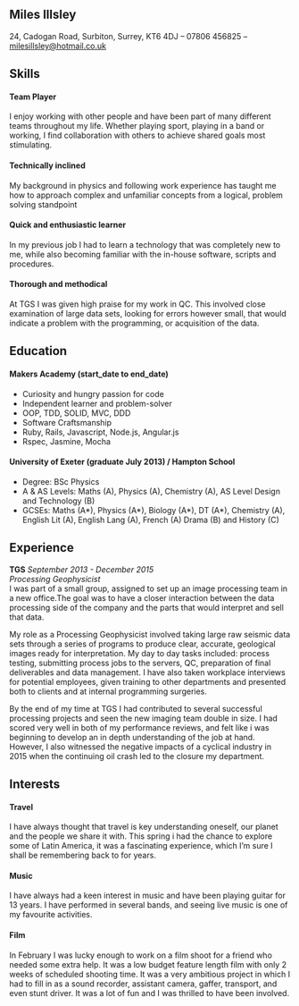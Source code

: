 ## Miles Illsley

24, Cadogan Road, Surbiton, Surrey, KT6 4DJ – 07806 456825 – milesillsley@hotmail.co.uk

## Skills

#### Team Player

I enjoy working with other people and have been part of many different teams throughout my life. Whether playing sport, playing in a band or working, I find collaboration with others to achieve shared goals most stimulating.

#### Technically inclined

My background in physics and following work experience has taught me how to approach complex and unfamiliar concepts from a logical, problem solving standpoint

#### Quick and enthusiastic learner

In my previous job I had to learn a technology that was completely new to me, while also becoming familiar with the in-house software, scripts and procedures.

#### Thorough and methodical

At TGS I was given high praise for my work in QC. This involved close examination of large data sets, looking for errors however small, that would indicate a problem with the programming, or acquisition of the data.

## Education

#### Makers Academy (start_date to end_date)

- Curiosity and hungry passion for code
- Independent learner and problem-solver
- OOP, TDD, SOLID, MVC, DDD
- Software Craftsmanship
- Ruby, Rails, Javascript, Node.js, Angular.js
- Rspec, Jasmine, Mocha

#### University of Exeter (graduate July 2013) / Hampton School

- Degree: BSc Physics
- A & AS Levels: Maths (A), Physics (A), Chemistry (A), AS Level Design and Technology (B)
- GCSEs: Maths (A*), Physics (A*), Biology (A*), DT (A*), Chemistry (A), English Lit (A), English Lang (A), French (A) Drama (B) and History (C)


## Experience

**TGS** *September 2013 - December 2015*    
*Processing Geophysicist*  
I was part of a small group, assigned to set up an image processing team in a new office.The goal was to have a closer interaction between the data processing side of the company and the parts that would interpret and sell that data.

My role as a Processing Geophysicist involved taking large raw seismic data sets through a series of programs to produce clear, accurate, geological images ready for interpretation. My day to day tasks included: process testing, submitting process jobs to the servers, QC, preparation of final deliverables and data management. I have also taken workplace interviews for potential employees, given training to other departments and presented both to clients and at internal programming surgeries.

By the end of my time at TGS I had contributed to several successful processing projects and seen the new imaging team double in size. I had scored very well in both of my performance reviews, and felt like i was beginning to develop an in depth understanding of the job at hand. However, I also witnessed the negative impacts of a cyclical industry in 2015 when the continuing oil crash led to the closure my department.

## Interests

#### Travel

I have always thought that travel is key understanding oneself, our planet and the people we share it with. This spring i had the chance to explore some of Latin America, it was a fascinating experience, which I’m sure I shall be remembering back to for years.

#### Music

I have always had a keen interest in music and have been playing guitar for 13 years. I have performed in several bands, and seeing live music is one of my favourite activities.

#### Film

In February I was lucky enough to work on a film shoot for a friend who needed some extra help. It was a low budget feature length film with only 2 weeks of scheduled shooting time. It was a very ambitious project in which I had to fill in as a sound recorder, assistant camera, gaffer, transport, and even stunt driver. It was a lot of fun and I was thrilled to have been involved.
